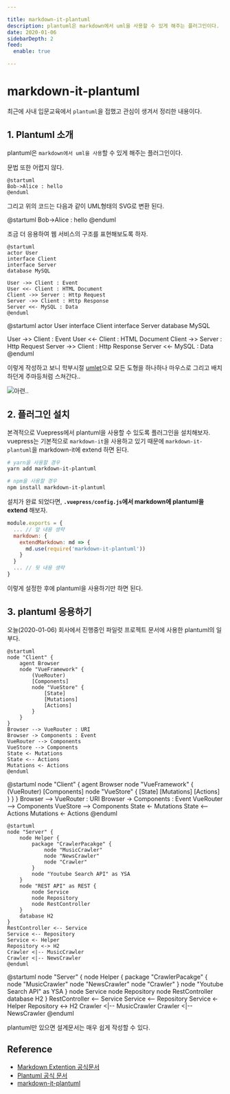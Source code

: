 ```yaml
---

title: markdown-it-plantuml
description: plantuml은 markdown에서 uml을 사용할 수 있게 해주는 플러그인이다.
date: 2020-01-06
sidebarDepth: 2
feed:
  enable: true

---
```


# markdown-it-plantuml 

최근에 사내 입문교육에서 `plantuml`을 접했고 관심이 생겨서 정리한 내용이다.

## 1. Plantuml 소개

plantuml은 `markdown에서 uml을 사용`할 수 있게 해주는 플러그인이다.

문법 또한 어렵지 않다.

```
@startuml
Bob->Alice : hello
@enduml
```

그리고 위의 코드는 다음과 같이 UML형태의 SVG로 변환 된다.

@startuml
Bob->Alice : hello
@enduml

조금 더 응용하여 웹 서비스의 구조를 표현해보도록 하자.

```
@startuml
actor User
interface Client
interface Server
database MySQL

User ->> Client : Event
User <<- Client : HTML Document
Client ->> Server : Http Request
Server ->> Client : Http Response
Server <<- MySQL : Data
@enduml
```


@startuml
actor User
interface Client
interface Server
database MySQL

User ->> Client : Event
User <<- Client : HTML Document
Client ->> Server : Http Request
Server ->> Client : Http Response
Server <<- MySQL : Data
@enduml
 
이렇게 작성하고 보니 학부시절 [umlet](https://www.umlet.com/)으로 모든 도형을 하나하나 마우스로 그리고 배치하던게 주마등처럼 스쳐간다..

![아련..](https://dispatch.cdnser.be/wp-content/uploads/2018/06/20180607225725_f.jpg)  

## 2. 플러그인 설치

본격적으로 Vuepress에서 plantuml을 사용할 수 있도록 플러그인을 설치해보자. vuepress는 기본적으로 `markdown-it`을 사용하고 있기 때문에 `markdown-it-plantuml`을 markdown-it에 extend 하면 된다.  

``` sh
# yarn을 사용할 경우
yarn add markdown-it-plantuml

# npm을 사용할 경우
npm install markdown-it-plantuml
```

설치가 완료 되었다면, **`.vuepress/config.js`에서 markdown에 plantuml을 extend** 해보자.

``` js {5}
module.exports = {
  ... // 앞 내용 생략
  markdown: {
    extendMarkdown: md => {
      md.use(require('markdown-it-plantuml'))
    }
  }
  ... // 뒷 내용 생략
}
```

이렇게 설정한 후에 plantuml을 사용하기만 하면 된다.

## 3. plantuml 응용하기

오늘(2020-01-06) 회사에서 진행중인 파일럿 프로젝트 문서에 사용한 plantuml의 일부다.

```
@startuml
node "Client" {
    agent Browser
    node "VueFramework" {
        (VueRouter)
        [Components]
        node "VueStore" {
            [State]
            [Mutations]
            [Actions]
        }
    }
}
Browser --> VueRouter : URI
Browser -> Components : Event
VueRouter --> Components
VueStore --> Components
State <- Mutations
State <-- Actions
Mutations <- Actions
@enduml
```

@startuml
node "Client" {
    agent Browser
    node "VueFramework" {
        (VueRouter)
        [Components]
        node "VueStore" {
            [State]
            [Mutations]
            [Actions]
        }
    }
}
Browser --> VueRouter : URI
Browser -> Components : Event
VueRouter --> Components
VueStore --> Components
State <- Mutations
State <-- Actions
Mutations <- Actions
@enduml

```
@startuml
node "Server" {
    node Helper {
        package "CrawlerPacakge" {
            node "MusicCrawler"
            node "NewsCrawler"
            node "Crawler" 
        }
        node "Youtube Search API" as YSA
    }
    node "REST API" as REST {
        node Service
        node Repository
        node RestController
    }
    database H2
}
RestController <-- Service
Service <-- Repository
Service <- Helper
Repository <-> H2
Crawler <|-- MusicCrawler
Crawler <|-- NewsCrawler
@enduml
```

@startuml
node "Server" {
    node Helper {
        package "CrawlerPacakge" {
            node "MusicCrawler"
            node "NewsCrawler"
            node "Crawler" 
        }
        node "Youtube Search API" as YSA
    }
    node Service
    node Repository
    node RestController
    database H2
}
RestController <-- Service
Service <-- Repository
Service <- Helper
Repository <-> H2
Crawler <|-- MusicCrawler
Crawler <|-- NewsCrawler
@enduml

plantuml만 있으면 설계문서는 매우 쉽게 작성할 수 있다.

## Reference

- [Markdown Extention 공식문서](https://vuepress.vuejs.org/config/#markdown-extendmarkdown)
- [Plantuml 공식 문서](https://plantuml.com/ko/)
- [markdown-it-plantuml](https://www.npmjs.com/package/markdown-it-plantuml)

